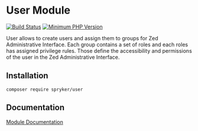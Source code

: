 # User Module
[![Build Status](https://travis-ci.org/spryker/user.svg)](https://travis-ci.org/spryker/user)
[![Minimum PHP Version](https://img.shields.io/badge/php-%3E%3D%207.2-8892BF.svg)](https://php.net/)

User allows to create users and assign them to groups for Zed Administrative Interface. Each group contains a set of roles and each roles has assigned privilege rules. Those define the accessibility and permissions of the user in the Zed Administrative Interface.

## Installation

```
composer require spryker/user
```

## Documentation

[Module Documentation](https://academy.spryker.com/developing_with_spryker/module_guide/user_rights_management.html)
